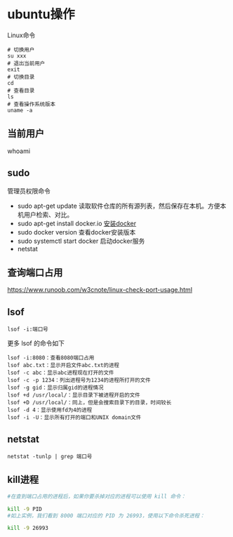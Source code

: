 # ubuntu操作
Linux命令  

```shell
# 切换用户
su xxx
# 退出当前用户
exit
# 切换目录
cd
# 查看目录
ls
# 查看操作系统版本
uname -a
```
## 当前用户
whoami

## sudo
管理员权限命令

- sudo apt-get update 读取软件仓库的所有源列表，然后保存在本机。方便本机用户检索、对比。
- sudo apt-get install docker.io  [安装docker](https://zhuanlan.zhihu.com/p/90474818)
- sudo docker version 查看docker安装版本
- sudo systemctl start docker 启动docker服务
- netstat


## 查询端口占用
https://www.runoob.com/w3cnote/linux-check-port-usage.html
## lsof
```
lsof -i:端口号
```
更多 lsof 的命令如下
```
lsof -i:8080：查看8080端口占用
lsof abc.txt：显示开启文件abc.txt的进程
lsof -c abc：显示abc进程现在打开的文件
lsof -c -p 1234：列出进程号为1234的进程所打开的文件
lsof -g gid：显示归属gid的进程情况
lsof +d /usr/local/：显示目录下被进程开启的文件
lsof +D /usr/local/：同上，但是会搜索目录下的目录，时间较长
lsof -d 4：显示使用fd为4的进程
lsof -i -U：显示所有打开的端口和UNIX domain文件
```

## netstat
```
netstat -tunlp | grep 端口号
```

## kill进程
```sh
#在查到端口占用的进程后，如果你要杀掉对应的进程可以使用 kill 命令：

kill -9 PID
#如上实例，我们看到 8000 端口对应的 PID 为 26993，使用以下命令杀死进程：

kill -9 26993
```